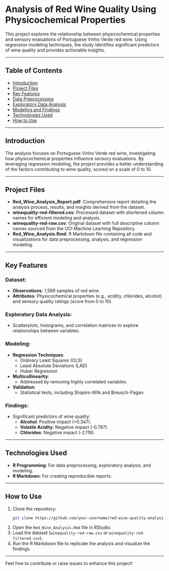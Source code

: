 # Analysis of Red Wine Quality Using Physicochemical Properties

This project explores the relationship between physicochemical properties and sensory evaluations of Portuguese Vinho Verde red wine. Using regression modeling techniques, the study identifies significant predictors of wine quality and provides actionable insights.

---

## Table of Contents
- [Introduction](#introduction)
- [Project Files](#project-files)
- [Key Features](#key-features)
- [Data Preprocessing](#data-preprocessing)
- [Exploratory Data Analysis](#exploratory-data-analysis)
- [Modeling and Findings](#modeling-and-findings)
- [Technologies Used](#technologies-used)
- [How to Use](#how-to-use)

---

## Introduction

The analysis focuses on Portuguese Vinho Verde red wine, investigating how physicochemical properties influence sensory evaluations. By leveraging regression modeling, the project provides a better understanding of the factors contributing to wine quality, scored on a scale of 0 to 10.

---

## Project Files

- **Red_Wine_Analysis_Report.pdf**: Comprehensive report detailing the analysis process, results, and insights derived from the dataset.
- **winequality-red-filtered.csv**: Processed dataset with shortened column names for efficient modeling and analysis.
- **winequality-red-raw.csv**: Original dataset with full descriptive column names sourced from the UCI Machine Learning Repository.
- **Red_Wine_Analysis.Rmd**: R Markdown file containing all code and visualizations for data preprocessing, analysis, and regression modeling.

---

## Key Features

### Dataset:
- **Observations**: 1,599 samples of red wine.
- **Attributes**: Physicochemical properties (e.g., acidity, chlorides, alcohol) and sensory quality ratings (score from 0 to 10).

### Exploratory Data Analysis:
- Scatterplots, histograms, and correlation matrices to explore relationships between variables.

### Modeling:
- **Regression Techniques**:
  - Ordinary Least Squares (OLS)
  - Least Absolute Deviations (LAD)
  - Huber Regression
- **Multicollinearity**:
  - Addressed by removing highly correlated variables.
- **Validation**:
  - Statistical tests, including Shapiro-Wilk and Breusch-Pagan.

### Findings:
- Significant predictors of wine quality:
  - **Alcohol**: Positive impact (+0.347).
  - **Volatile Acidity**: Negative impact (-0.787).
  - **Chlorides**: Negative impact (-2.119).

---

## Technologies Used

- **R Programming**: For data preprocessing, exploratory analysis, and modeling.
- **R Markdown**: For creating reproducible reports.

---

## How to Use

1. Clone the repository:
   ```bash
   git clone https://github.com/your-username/red-wine-quality-analysis.git
   ```
2. Open the `Red_Wine_Analysis.Rmd` file in RStudio.
3. Load the dataset (`winequality-red-raw.csv` or `winequality-red-filtered.csv`).
4. Run the R Markdown file to replicate the analysis and visualize the findings.

---

Feel free to contribute or raise issues to enhance this project!

